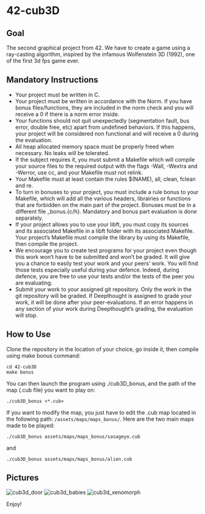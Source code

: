# 42-cub3D

## Goal
The second graphical project from 42. We have to create a game using a ray-casting algorithm, inspired by the infamous Wolfenstein 3D (1992), one of the first 3d fps game ever.

## Mandatory Instructions
- Your project must be written in C.
- Your project must be written in accordance with the Norm. If you have bonus
files/functions, they are included in the norm check and you will receive a 0 if there
is a norm error inside.
- Your functions should not quit unexpectedly (segmentation fault, bus error, double
free, etc) apart from undefined behaviors. If this happens, your project will be
considered non functional and will receive a 0 during the evaluation.
- All heap allocated memory space must be properly freed when necessary. No leaks
will be tolerated.
- If the subject requires it, you must submit a Makefile which will compile your
source files to the required output with the flags -Wall, -Wextra and -Werror, use
cc, and your Makefile must not relink.
- Your Makefile must at least contain the rules $(NAME), all, clean, fclean and
re.
- To turn in bonuses to your project, you must include a rule bonus to your Makefile,
which will add all the various headers, librairies or functions that are forbidden on
the main part of the project. Bonuses must be in a different file _bonus.{c/h}.
Mandatory and bonus part evaluation is done separately.
- If your project allows you to use your libft, you must copy its sources and its
associated Makefile in a libft folder with its associated Makefile. Your project’s
Makefile must compile the library by using its Makefile, then compile the project.
- We encourage you to create test programs for your project even though this work
won’t have to be submitted and won’t be graded. It will give you a chance
to easily test your work and your peers’ work. You will find those tests especially
useful during your defence. Indeed, during defence, you are free to use your tests
and/or the tests of the peer you are evaluating.
- Submit your work to your assigned git repository. Only the work in the git repository will be graded. If Deepthought is assigned to grade your work, it will be done
after your peer-evaluations. If an error happens in any section of your work during
Deepthought’s grading, the evaluation will stop.

## How to Use
Clone the repository in the location of your choice, go inside it, then compile using make bonus command:
```
cd 42-cub3D
make bonus
```
You can then launch the program using ./cub3D_bonus, and the path of the map (.cub file) you want to play on:
```
./cub3D_bonus <*.cub>
```
If you want to modify the map, you just have to edit the .cub map located in the following path: ```/assets/maps/maps_bonus/```. Here are the two main maps made to be played:
```
./cub3D_bonus assets/maps/maps_bonus/sasageyo.cub 
```
and
```
./cub3D_bonus assets/maps/maps_bonus/alien.cub  
```

## Pictures

![cub3d_door](https://github.com/user-attachments/assets/2104c3d6-e18e-4110-b3bd-e5cc46068c6a)
![cub3d_babies](https://github.com/user-attachments/assets/3a12099b-dad7-4c98-b594-a453f6a9e461)
![cub3d_xenomorph](https://github.com/user-attachments/assets/591a61a9-1b80-481d-b33d-6f41b0c90076)

Enjoy!

